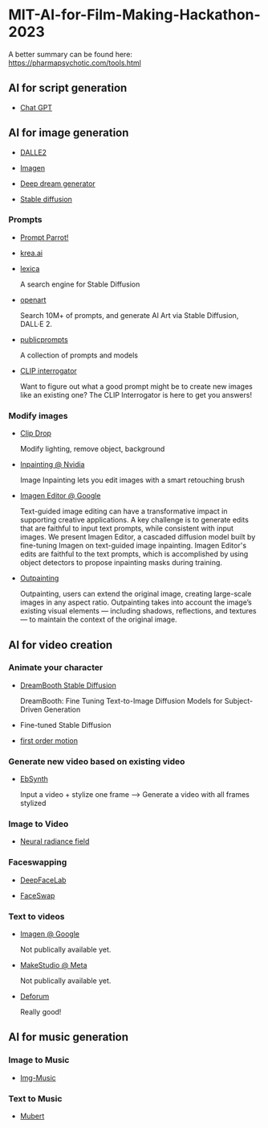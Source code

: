 # MIT-AI-for-Film-Making-Hackathon-2023

A better summary can be found here: https://pharmapsychotic.com/tools.html


## AI for script generation

- [Chat GPT](https://openai.com/blog/chatgpt/)



## AI for image generation

- [DALLE2](https://openai.com/dall-e-2/)

- [Imagen](https://imagen.research.google/)

- [Deep dream generator](https://deepdreamgenerator.com/)

- [Stable diffusion](https://stablediffusionweb.com/)

### Prompts

- [Prompt Parrot!](https://replicate.com/kyrick/prompt-parrot)
  
- [krea.ai](https://www.krea.ai/)
  
- [lexica](https://lexica.art/)
  
   A search engine for Stable Diffusion
  
- [openart](https://openart.ai/)
    
    Search 10M+ of prompts, and generate AI Art via Stable Diffusion, DALL·E 2.
 
- [publicprompts](https://publicprompts.art/)
  
    A collection of prompts and models
  
- [CLIP interrogator](https://huggingface.co/spaces/pharma/CLIP-Interrogator)
      
   Want to figure out what a good prompt might be to create new images like an existing one?
The CLIP Interrogator is here to get you answers!
   
### Modify images
 
- [Clip Drop](https://clipdrop.co/)

   Modify lighting, remove object, background

- [Inpainting @ Nvidia](https://www.nvidia.com/research/inpainting/index.html)

   Image Inpainting lets you edit images with a smart retouching brush
   
- [Imagen Editor @ Google](https://imagen.research.google/editor/)
  
   Text-guided image editing can have a transformative impact in supporting creative applications. A key challenge is to generate edits that are faithful to input text prompts, while consistent with input images. We present Imagen Editor, a cascaded diffusion model built by fine-tuning Imagen on text-guided image inpainting. Imagen Editor's edits are faithful to the text prompts, which is accomplished by using object detectors to propose inpainting masks during training.
  
- [Outpainting](https://openai.com/blog/dall-e-introducing-outpainting/)

   Outpainting, users can extend the original image, creating large-scale images in any aspect ratio. Outpainting takes into account the image’s existing visual elements — including shadows, reflections, and textures — to maintain the context of the original image.
  
## AI for video creation

### Animate your character
 
 - [DreamBooth Stable Diffusion](https://dreambooth.github.io/)
  
   DreamBooth: Fine Tuning Text-to-Image Diffusion Models for Subject-Driven Generation
 
 - Fine-tuned Stable Diffusion
    
   
 - [first order motion](https://aliaksandrsiarohin.github.io/first-order-model-website/)

  
### Generate new video based on existing video

- [EbSynth](https://ebsynth.com/)
  
  Input a video + stylize one frame --> Generate a video with all frames stylized
 
### Image to Video

- [Neural radiance field](https://github.com/bmild/nerf)

### Faceswapping

- [DeepFaceLab](https://github.com/iperov/DeepFaceLab)


- [FaceSwap](https://faceswap.dev/)


### Text to videos
 
- [Imagen @ Google](https://imagen.research.google/video/)

  Not publically available yet.
  
- [MakeStudio @ Meta](https://makeavideo.studio/)

  Not publically available yet.
 
- [Deforum](https://deforum.github.io/)

   Really good!
 
## AI for music generation
 
### Image to Music

 - [Img-Music](https://imgmusic.com/)
 
### Text to Music

 - [Mubert](https://mubert.com/)


